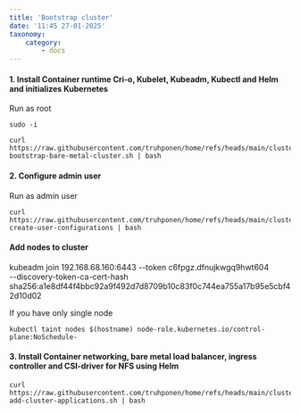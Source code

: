 ```yaml
---
title: 'Bootstrap cluster'
date: '11:45 27-01-2025'
taxonomy:
    category:
        - docs
---
```


#### 1. Install Container runtime Cri-o, Kubelet, Kubeadm, Kubectl and Helm and initializes Kubernetes

Run as root

    sudo -i

    curl https://raw.githubusercontent.com/truhponen/home/refs/heads/main/cluster/1-bootstrap-bare-metal-cluster.sh | bash

#### 2. Configure admin user

Run as admin user

    curl https://raw.githubusercontent.com/truhponen/home/refs/heads/main/cluster/2-create-user-configurations | bash

#### Add nodes to cluster

kubeadm join 192.168.68.160:6443 --token c6fpgz.dfnujkwgq9hwt604 \
        --discovery-token-ca-cert-hash sha256:a1e8df44f4bbc92a9f492d7d8709b10c83f0c744ea755a17b95e5cbf42d10d02 
        
If you have only single node

    kubectl taint nodes $(hostname) node-role.kubernetes.io/control-plane:NoSchedule-

#### 3. Install Container networking, bare metal load balancer, ingress controller and CSI-driver for NFS using Helm

    curl https://raw.githubusercontent.com/truhponen/home/refs/heads/main/cluster/3-add-cluster-applications.sh | bash